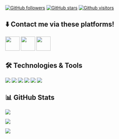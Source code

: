 <!-- ![GitHub stars](https://img.shields.io/github/stars/sametcp?style=social) -->
[![GitHub followers](https://img.shields.io/github/followers/sametcp?style=flat&logo=github)](https://github.com/sametcp?tab=followers)
[![GitHub stars](https://img.shields.io/github/stars/sametcp?style=flat&logo=github)](https://github.com/sametcp?tab=repositories)
[![Github visitors](https://visitor-badge.glitch.me/badge?page_id=sametcp.visitor-badge)](https://github.com/sametcp)


## ⬇️ Contact me via these platforms! 

<a href="https://www.linkedin.com/in/samet-berk-%C5%9Fim%C5%9Fek-2295b6210/?originalSubdomain=tr&challengeId=AQHOPDswfpa5JgAAAX2HJvyWWgP3YuyOHzvuPMRAbHUE67Z8JU4g411khZm_IxDsfUwrmDfStoNShsk9lDQ4epeKJ_YuYnQFFw&submissionId=513cde94-82a7-bd16-539d-f2b584b9d349/" target="_blank"><img src="https://user-images.githubusercontent.com/61664693/116171176-f19f5b00-a710-11eb-84e9-b16771b30e2d.png" width="45x"></img></a>
<a href="https://www.instagram.com/samettcp" target="_blank"><img src="https://user-images.githubusercontent.com/61664693/116333770-b702f480-a7dc-11eb-8654-0378659e4719.png" width="45px"></img></a>
<a href="mailto:sametberk.simsek@gmail.com" target="_blank"><img src="https://user-images.githubusercontent.com/61664693/116171180-f237f180-a710-11eb-9aea-560e6d4490b7.png" width="45px"></img></a>

<!--
  <a href="https://www.linkedin.com/in/samet-berk-%C5%9Fim%C5%9Fek-2295b6210/?originalSubdomain=tr&challengeId=AQHOPDswfpa5JgAAAX2HJvyWWgP3YuyOHzvuPMRAbHUE67Z8JU4g411khZm_IxDsfUwrmDfStoNShsk9lDQ4epeKJ_YuYnQFFw&submissionId=513cde94-82a7-bd16-539d-f2b584b9d349" target="_blank" rel="nofollow"><img alt="Samet's Linkedin" src="https://img.shields.io/badge/LinkedIn-0A66C2??style=flat-square&logo=linkedin&logoColor=white" /></a>
  <a href="mailto:sametberk.simsek@gmail.com" target="_blank" rel="nofollow"><img alt="Samet's Mail Address" src="https://img.shields.io/badge/Gmail-F14236??style=flat-square&logo=gmail&logoColor=white" /></a>
-->

## 🛠 Technologies & Tools 

<img src="https://img.shields.io/badge/JavaScript-EFD81D??style=flat-square&logo=javascript&logoColor=black"></img>
<img src="https://img.shields.io/badge/Java-9E0000??style=flat-square&logo=java&logoColor=white"></img>
<img src="https://img.shields.io/badge/TypeScript-2F74C0??style=flat-square&logo=typescript&logoColor=white"></img>
<img src="https://img.shields.io/badge/CSS-0B75C2??style=flat-square&logo=css3&logoColor=white"></img>
<img src="https://img.shields.io/badge/HTML5-DD4B25??style=flat-square&logo=html5&logoColor=white"></img>
<img src="https://img.shields.io/badge/C%23-953DAC??style=flat-square&logo=c-sharp&logoColor=white"></img>

## 📊 GitHub Stats

<p align="center">
  <p>
  <a href="https://github.com/sametcp?tab=repositories" target="_blank">
  <img src="https://github-readme-stats.vercel.app/api/top-langs/?username=sametcp&hide=python&layout=compact&show_icons=true&theme=tokyonight">
  </a>
  </p>
  <p>
    <a href="https://github.com/sametcp" target="_blank">
    <img src="https://github-readme-stats.vercel.app/api?username=sametcp&count_private=true&show_icons=true&theme=tokyonight">
      </a>
</p>
  <p>
  <a href="https://github.com/sametcp/hrms-project" target="_blank">
  <img src="https://github-readme-stats.vercel.app/api/pin/?username=sametcp&repo=hrms-project&layout=compact&show_icons=true&theme=tokyonight">
  </a>
  </p>
</p>
